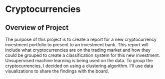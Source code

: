 # Cryptocurrencies

## Overview of Project
The purpose of this project is to create a report for a new cryptocurrency investment portfolio to present to an investment bank. This report will include what cryptocurrencies are on the trading market and how they could be grouped to create a classification system for this new investment. Unsupervised machine learning is being used on the data. To group the cryptocurrencies, I decided on using a clustering algorithm. I'll use data visualizations to share the findings with the board.

